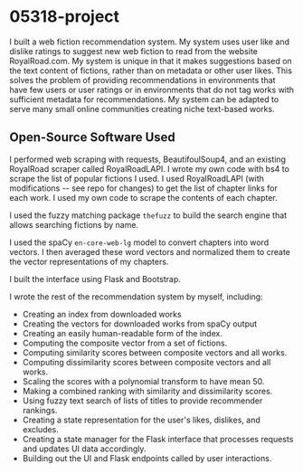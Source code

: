 # 05318-project

I built a web fiction recommendation system. My system uses user like and 
dislike ratings to suggest new web fiction to read from the website 
RoyalRoad.com. My system is unique in that it makes suggestions based on the 
text content of fictions, rather than on metadata or other user likes. 
This solves the problem of providing recommendations in environments that have 
few users or user ratings or in environments that do not tag works with 
sufficient metadata for recommendations. My system can be adapted to serve many 
small online communities creating niche text-based works.

## Open-Source Software Used

I performed web scraping with requests, BeautifoulSoup4, and an existing 
RoyalRoad scraper called RoyalRoadLAPI. I wrote my own code with bs4 to scrape
the list of popular fictions I used. I used RoyalRoadLAPI (with modifications 
-- see repo for changes) to get the list of chapter links for each work. I used
my own code to scrape the contents of each chapter.

I used the fuzzy matching package `thefuzz` to build the search engine that 
allows searching fictions by name.

I used the spaCy `en-core-web-lg` model to convert chapters into word vectors.
I then averaged these word vectors and normalized them to create the vector
representations of my chapters.

I built the interface using Flask and Bootstrap.

I wrote the rest of the recommendation system by myself, including:
 * Creating an index from downloaded works
 * Creating the vectors for downloaded works from spaCy output
 * Creating an easily human-readable form of the index.
 * Computing the composite vector from a set of fictions.
 * Computing similarity scores between composite vectors and all works.
 * Computing dissimilarity scores between composite vectors and all works.
 * Scaling the scores with a polynomial transform to have mean 50.
 * Making a combined ranking with similarity and dissimilarity scores.
 * Using fuzzy text search of lists of titles to provide recommender rankings.
 * Creating a state representation for the user's likes, dislikes, and excludes.
 * Creating a state manager for the Flask interface that processes requests
    and updates UI data accordingly.
 * Building out the UI and Flask endpoints called by user interactions.